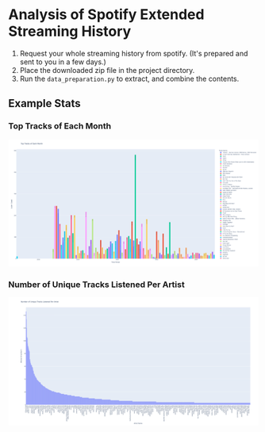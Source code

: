 # Analysis of Spotify Extended Streaming History

1. Request your whole streaming history from spotify. (It's prepared and sent to you in a few days.)
2. Place the downloaded zip file in the project directory.
3. Run the `data_preparation.py` to extract, and combine the contents.

## Example Stats

### Top Tracks of Each Month

![Top Tracks of Each Month](plots/top_tracks_each_month.png)

### Number of Unique Tracks Listened Per Artist

![Number of Unique Tracks Listened Per Artist](plots/number_of_unique_tracks_per_artist.png)

